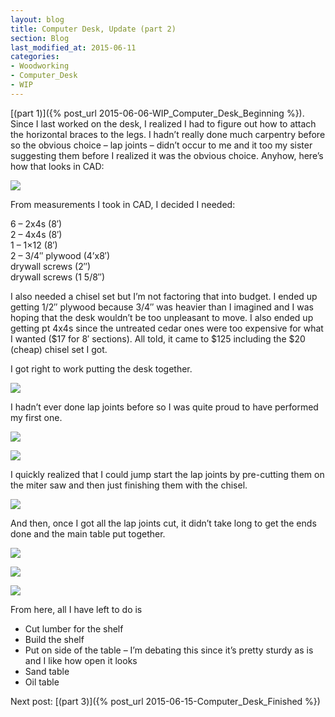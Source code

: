 ```yaml
---
layout: blog
title: Computer Desk, Update (part 2)
section: Blog
last_modified_at: 2015-06-11
categories:
- Woodworking
- Computer_Desk
- WIP
---
```




[(part 1)]({% post_url 2015-06-06-WIP_Computer_Desk_Beginning %}). Since I last worked on the desk, I realized I had to figure out how to attach the horizontal braces to the legs.  I hadn’t really done much carpentry before so the obvious choice – lap joints – didn’t occur to me and it too my sister suggesting them before I realized it was the obvious choice.  Anyhow, here’s how that looks in CAD:

<a href="http://i.imgur.com/KyaPiEf.png"><img class="full" src="http://i.imgur.com/KyaPiEf.png" /></a>

From measurements I took in CAD, I decided I needed:

6 – 2x4s (8′)  
2 – 4x4s (8′)  
1 – 1×12 (8′)  
2 – 3/4″ plywood (4’x8′)  
drywall screws (2″)  
drywall screws (1 5/8″)

I also needed a chisel set but I’m not factoring that into budget.  I ended up getting 1/2″ plywood because 3/4″ was heavier than I imagined and I was hoping that the desk wouldn’t be too unpleasant to move.  I also ended up getting pt 4x4s since the untreated cedar ones were too expensive for what I wanted ($17 for 8′ sections).  All told, it came to $125 including the $20 (cheap) chisel set I got.

I got right to work putting the desk together.

<a href="http://i.imgur.com/hvDHsjg.jpg"><img class="half" src="http://i.imgur.com/hvDHsjg.jpg" /></a>

I hadn’t ever done lap joints before so I was quite proud to have performed my first one.

<a href="http://i.imgur.com/63WxlUZ.jpg"><img class="full" src="http://i.imgur.com/63WxlUZ.jpg" /></a>

<a href="http://i.imgur.com/1dGuWS2.jpg"><img class="full" src="http://i.imgur.com/1dGuWS2.jpg" /></a>

I quickly realized that I could jump start the lap joints by pre-cutting them on the miter saw and then just finishing them with the chisel.

<a href="http://i.imgur.com/OlCuzac.jpg"><img class="half" src="http://i.imgur.com/OlCuzac.jpg" /></a>

And then, once I got all the lap joints cut, it didn’t take long to get the ends done and the main table put together.

<a href="http://i.imgur.com/zOYKd63.jpg"><img class="full" src="http://i.imgur.com/zOYKd63.jpg" /></a>

<a href="http://i.imgur.com/b2FhsVb.jpg"><img class="full" src="http://i.imgur.com/b2FhsVb.jpg" /></a>

<a href="http://i.imgur.com/FxURxEW.jpg"><img class="full" src="http://i.imgur.com/FxURxEW.jpg" /></a>

From here, all I have left to do is

* Cut lumber for the shelf
* Build the shelf
* Put on side of the table – I’m debating this since it’s pretty sturdy as is and I like how open it looks
* Sand table
* Oil table

Next post: [(part 3)]({% post_url 2015-06-15-Computer_Desk_Finished %})